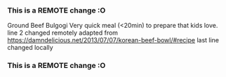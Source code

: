 ### This is a REMOTE change :O
Ground Beef Bulgogi
Very quick meal (<20min) to prepare that kids love. line 2 changed remotely
adapted from https://damndelicious.net/2013/07/07/korean-beef-bowl/#recipe
last line changed locally
### This is a REMOTE change :O
